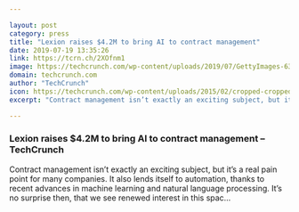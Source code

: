 ```yaml
---

layout: post
category: press
title: "Lexion raises $4.2M to bring AI to contract management"
date: 2019-07-19 13:35:26
link: https://tcrn.ch/2XOfnm1
image: https://techcrunch.com/wp-content/uploads/2019/07/GettyImages-639105622.jpg?w=600
domain: techcrunch.com
author: "TechCrunch"
icon: https://techcrunch.com/wp-content/uploads/2015/02/cropped-cropped-favicon-gradient.png?w=180
excerpt: "Contract management isn’t exactly an exciting subject, but it’s a real pain point for many companies. It also lends itself to automation, thanks to recent advances in machine learning and natural language processing. It’s no surprise then, that we see renewed interest in this spac…"

---
```


### Lexion raises $4.2M to bring AI to contract management – TechCrunch

Contract management isn’t exactly an exciting subject, but it’s a real pain point for many companies. It also lends itself to automation, thanks to recent advances in machine learning and natural language processing. It’s no surprise then, that we see renewed interest in this spac…